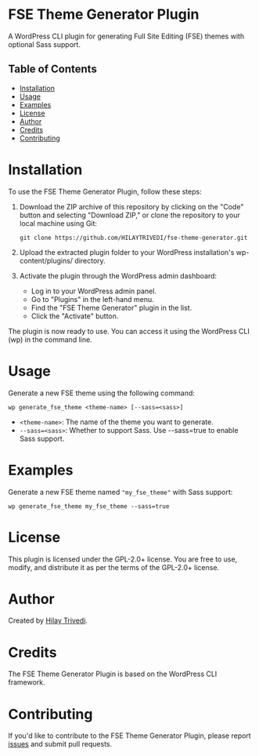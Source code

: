 # FSE Theme Generator Plugin

A WordPress CLI plugin for generating Full Site Editing (FSE) themes with optional Sass support.

## Table of Contents

- [Installation](#installation)
- [Usage](#usage)
- [Examples](#examples)
- [License](#license)
- [Author](#author)
- [Credits](#credits)
- [Contributing](#contributing)

# Installation

To use the FSE Theme Generator Plugin, follow these steps:

1. Download the ZIP archive of this repository by clicking on the "Code" button and selecting "Download ZIP," or clone the repository to your local machine using Git:

   ```git clone https://github.com/HILAYTRIVEDI/fse-theme-generator.git```

2. Upload the extracted plugin folder to your WordPress installation's wp-content/plugins/ directory.

3. Activate the plugin through the WordPress admin dashboard:

   - Log in to your WordPress admin panel.
   - Go to "Plugins" in the left-hand menu.
   - Find the "FSE Theme Generator" plugin in the list.
   - Click the "Activate" button.

The plugin is now ready to use. You can access it using the WordPress CLI (wp) in the command line.

# Usage

Generate a new FSE theme using the following command:

```wp generate_fse_theme <theme-name> [--sass=<sass>]```

* `<theme-name>`: The name of the theme you want to generate.
* `--sass=<sass>`: Whether to support Sass. Use --sass=true to enable Sass support.

# Examples
Generate a new FSE theme named `"my_fse_theme"` with Sass support:

`wp generate_fse_theme my_fse_theme --sass=true`

# License
This plugin is licensed under the GPL-2.0+ license. You are free to use, modify, and distribute it as per the terms of the GPL-2.0+ license.

# Author
Created by [Hilay Trivedi](https://profiles.wordpress.org/hilayt24/).

# Credits
The FSE Theme Generator Plugin is based on the WordPress CLI framework.

# Contributing
If you'd like to contribute to the FSE Theme Generator Plugin, please report [issues](https://github.com/HILAYTRIVEDI/FSE-Theme-Generator/issues) and submit pull requests.
